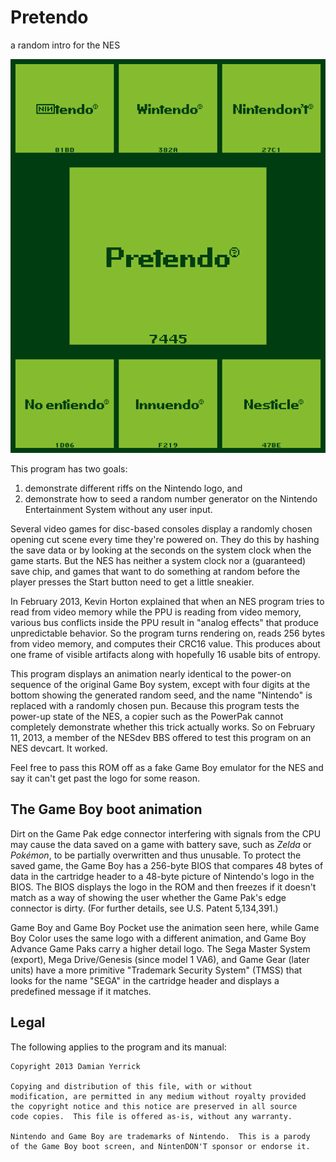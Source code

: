 Pretendo
========
a random intro for the NES

!["Pretendo" and six other patterns that this demo can produce](docs/pretendo-screenshot.png)

This program has two goals:

1. demonstrate different riffs on the Nintendo logo, and
2. demonstrate how to seed a random number generator on the
   Nintendo Entertainment System without any user input.

Several video games for disc-based consoles display a randomly
chosen opening cut scene every time they're powered on.  They do
this by hashing the save data or by looking at the seconds on the
system clock when the game starts.  But the NES has neither a
system clock nor a (guaranteed) save chip, and games that want to
do something at random before the player presses the Start button
need to get a little sneakier.

In February 2013, Kevin Horton explained that when an NES program
tries to read from video memory while the PPU is reading from
video memory, various bus conflicts inside the PPU result in
"analog effects" that produce unpredictable behavior.  So the
program turns rendering on, reads 256 bytes from video memory,
and computes their CRC16 value.  This produces about one frame
of visible artifacts along with hopefully 16 usable bits of entropy.

This program displays an animation nearly identical to the power-on
sequence of the original Game Boy system, except with four digits
at the bottom showing the generated random seed, and the name
"Nintendo" is replaced with a randomly chosen pun.  Because this
program tests the power-up state of the NES, a copier such as the
PowerPak cannot completely demonstrate whether this trick actually
works.  So on February 11, 2013, a member of the NESdev BBS offered
to test this program on an NES devcart.  It worked.

Feel free to pass this ROM off as a fake Game Boy emulator for
the NES and say it can't get past the logo for some reason.

The Game Boy boot animation
---------------------------
Dirt on the Game Pak edge connector interfering with signals from
the CPU may cause the data saved on a game with battery save, such
as _Zelda_ or _Pokémon_, to be partially overwritten and thus
unusable. To protect the saved game, the Game Boy has a 256-byte
BIOS that compares 48 bytes of data in the cartridge header to a
48-byte picture of Nintendo's logo in the BIOS.  The BIOS displays
the logo in the ROM and then freezes if it doesn't match as a way
of showing the user whether the Game Pak's edge connector is dirty.
(For further details, see U.S. Patent 5,134,391.)

Game Boy and Game Boy Pocket use the animation seen here, while
Game Boy Color uses the same logo with a different animation,
and Game Boy Advance Game Paks carry a higher detail logo.
The Sega Master System (export), Mega Drive/Genesis (since model 1
VA6), and Game Gear (later units) have a more primitive "Trademark
Security System" (TMSS) that looks for the name "SEGA" in the
cartridge header and displays a predefined message if it matches.

Legal
-----

The following applies to the program and its manual:

    Copyright 2013 Damian Yerrick
    
    Copying and distribution of this file, with or without
    modification, are permitted in any medium without royalty provided
    the copyright notice and this notice are preserved in all source
    code copies.  This file is offered as-is, without any warranty.
    
    Nintendo and Game Boy are trademarks of Nintendo.  This is a parody
    of the Game Boy boot screen, and NintenDON'T sponsor or endorse it.
